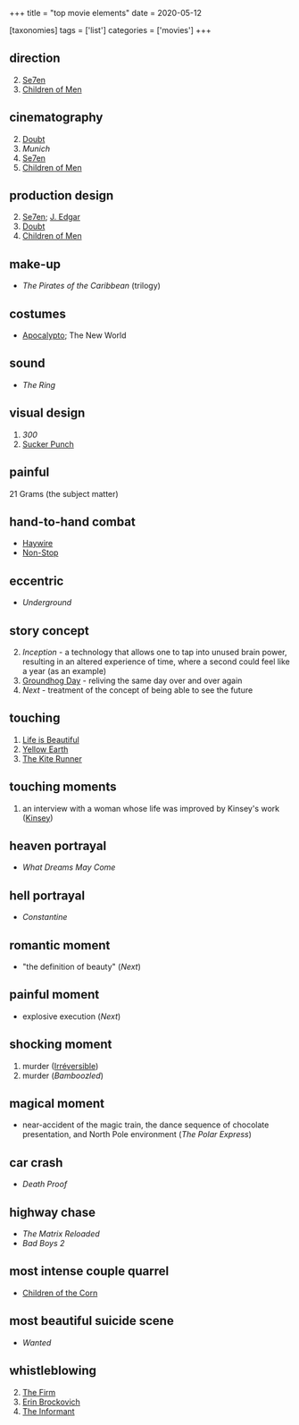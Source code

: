 +++
title = "top movie elements"
date = 2020-05-12

[taxonomies]
tags = ['list']
categories = ['movies']
+++

## direction
2. [Se7en]
4. [Children of Men]

## cinematography
2. [Doubt]
3. *Munich*
4. [Se7en]
5. [Children of Men]

## production design
2. [Se7en]; [J. Edgar]
3. [Doubt]
4. [Children of Men]

## make-up
- *The Pirates of the Caribbean* (trilogy)

## costumes
- [Apocalypto]; The New World

## sound
- *The Ring*

## visual design
1. *300*
2. [Sucker Punch]

## painful

21 Grams (the subject matter)

## hand-to-hand combat
- [Haywire]
- [Non-Stop]

## eccentric
- *Underground*

## story concept

2. *Inception* - a technology that allows one to tap into unused brain
   power, resulting in an altered experience of time, where a second
   could feel like a year (as an example)
4. [Groundhog Day] - reliving the same day over and over again
5. *Next* - treatment of the concept of being able to see the future

## touching
1. [Life is Beautiful]
2. [Yellow Earth]
3. [The Kite Runner][Life is Beautiful]

## touching moments
1. an interview with a woman whose life was improved by Kinsey's work
   ([Kinsey])

## heaven portrayal
- *What Dreams May Come*

## hell portrayal
- *Constantine*

## romantic moment
- "the definition of beauty" (*Next*)

## painful moment
- explosive execution (*Next*)

## shocking moment
1. murder ([Irréversible])
2. murder (*Bamboozled*)

## magical moment
- near-accident of the magic train, the dance sequence of chocolate
  presentation, and North Pole environment (*The Polar Express*)

## car crash
- *Death Proof*

## highway chase
- *The Matrix Reloaded*
- *Bad Boys 2*

## most intense couple quarrel
- [Children of the Corn]

## most beautiful suicide scene
- *Wanted*

## whistleblowing
2. [The Firm]
3. [Erin Brockovich]
4. [The Informant]


[Se7en]: @/se7en-1995.md
[Children of Men]: @/children-of-men.md
[Doubt]: @/doubt-2008.md
[J. Edgar]: @/j-edgar-2011.md
[Apocalypto]: @/apocalypto-2006.md
[Sucker Punch]: @/sucker-punch-2011.md
[Haywire]: @/haywire.md
[Non-Stop]: @/non-stop.md
[Groundhog Day]: @/groundhog-day-1993.md
[Life is Beautiful]: @/many-many-recent-movies.md
[Yellow Earth]: @/yellow-earth-1984.md
[Kinsey]: @/kinsey-2004.md
[Irréversible]: @/irreversible-2002.md
[Children of the Corn]: @/children-of-the-corn-2009.md
[The Insider]: @/the-insider-1999.md
[The Firm]: @/the-firm-1993.md
[Erin Brockovich]: @/erin-brockovich-2000.md
[The Informant]: @/the-informant-2009.md
